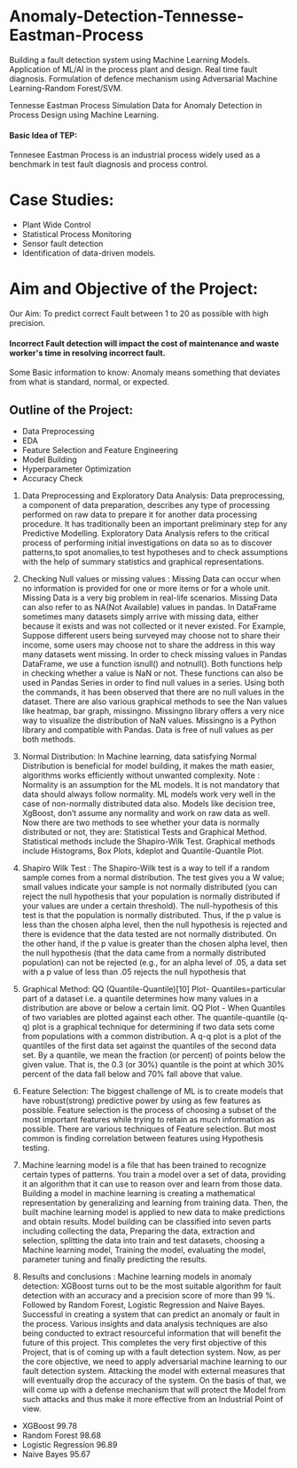 # Anomaly-Detection-Tennesse-Eastman-Process
Building a fault detection system using Machine Learning Models. Application of ML/AI in the process plant and design. Real time fault diagnosis. Formulation of defence mechanism using Adversarial Machine Learning-Random Forest/SVM. 

Tennesse Eastman Process Simulation Data for Anomaly Detection in Process Design using Machine Learning.
#### Basic Idea of TEP:

Tennesee Eastman Process is an industrial process widely used as a benchmark in test fault diagnosis and process control.

# Case Studies:
* Plant Wide Control
* Statistical Process Monitoring
* Sensor fault detection
* Identification of data-driven models.


# Aim and Objective of the Project:

Our Aim: To predict correct Fault between 1 to 20 as possible with high precision.

#### Incorrect Fault detection will impact the cost of maintenance and waste worker's time in resolving incorrect fault.

Some Basic information to know:
Anomaly means something that deviates from what is standard, normal, or expected.

## Outline of the Project:
* Data Preprocessing
* EDA
* Feature Selection and Feature Engineering
* Model Building
* Hyperparameter Optimization
* Accuracy Check


1. Data Preprocessing and Exploratory Data Analysis:  Data preprocessing, a component of data preparation, describes any type of processing performed on raw data to prepare it for another data processing procedure. It has traditionally been an important preliminary step for any Predictive Modelling. Exploratory Data Analysis refers to the critical process of performing initial investigations on data so as to discover patterns,to spot anomalies,to test hypotheses and to check assumptions with the help of summary statistics and graphical representations.

2. Checking Null values or missing values : Missing Data can occur when no information is provided for one or more items or for a whole unit. Missing Data is a very big problem in real-life scenarios. Missing Data can also refer to as NA(Not Available) values in pandas. In DataFrame sometimes many datasets simply arrive with missing data, either because it exists and was not collected or it never existed. For Example, Suppose different users being surveyed may choose not to share their income, some users may choose not to share the address in this way many datasets went missing. In order to check missing values in Pandas DataFrame, we use a function isnull() and notnull(). Both functions help in checking whether a value is NaN or not. These functions can also be used in Pandas Series in order to find null values in a series. Using both the commands, it has been observed that there are no null values in the dataset. There are also various graphical methods to see the Nan values like heatmap, bar graph, missingno. Missingno library offers a very nice way to visualize the distribution of NaN values. Missingno is a Python library and compatible with Pandas. Data is free of null values as per both methods.

3. Normal Distribution: In Machine learning, data satisfying Normal Distribution is beneficial for model building, it makes the math easier, algorithms works efficiently without unwanted complexity. Note : Normality is an assumption for the ML models. It is not mandatory that data should always follow normality. ML models work very well in the case of non-normally distributed data also. Models like decision tree, XgBoost, don’t assume any normality and work on raw data as well. Now there are two methods to see whether your data is normally distributed or not, they are: Statistical Tests and Graphical Method. Statistical methods include the Shapiro-Wilk Test. Graphical methods include Histograms, Box Plots, kdeplot and Quantile-Quantile Plot.

4. Shapiro Wilk Test : The Shapiro-Wilk test is a way to tell if a random sample comes from a normal distribution. The test gives you a W value; small values indicate your sample is not normally distributed (you can reject the null hypothesis that your population is normally distributed if your values are under a certain threshold). The null-hypothesis of this test is that the population is normally distributed. Thus, if the p value is less than the chosen alpha level, then the null hypothesis is rejected and there is evidence that the data tested are not normally distributed. On the other hand, if the p value is greater than the chosen alpha level, then the null hypothesis (that the data came from a normally distributed population) can not be rejected (e.g., for an alpha level of .05, a data set with a p value of less than .05 rejects the null hypothesis that 

5. Graphical Method: QQ (Quantile-Quantile)[10] Plot- Quantiles=particular part of a dataset i.e. a quantile determines how many values in a distribution are above or below a certain limit. QQ Plot - When Quantiles of two variables are plotted against each other. The quantile-quantile (q-q) plot is a graphical technique for determining if two data sets come from populations with a common distribution. A q-q plot is a plot of the quantiles of the first data set against the quantiles of the second data set. By a quantile, we mean the fraction (or percent) of points below the given value. That is, the 0.3 (or 30%) quantile is the point at which 30% percent of the data fall below and 70% fall above that value. 

6. Feature Selection: The biggest challenge of ML is to create models that have robust(strong) predictive power by using as few features as possible. Feature selection is the process of choosing a subset of the most important features while trying to retain as much information as possible. There are various techniques of Feature selection. But most common is finding correlation between features using Hypothesis testing.

7. Machine learning model is a file that has been trained to recognize certain types of patterns. You train a model over a set of data, providing it an algorithm that it can use to reason over and learn from those data. Building a model in machine learning is creating a mathematical representation by generalizing and learning from training data. Then, the built machine learning model is applied to new data to make predictions and obtain results. Model building can be classified into seven parts including collecting the data, Preparing the data, extraction and selection, splitting the data into train and test datasets, choosing a Machine learning model, Training the model, evaluating the model, parameter tuning and finally predicting the results. 


8. Results and conclusions : Machine learning models in anomaly detection: XGBoost turns out to be the most suitable algorithm for fault detection with an accuracy and a precision score of more than 99 %. Followed by Random Forest, Logistic Regression and Naive Bayes. Successful in creating a system that can predict an anomaly or fault in the process. Various insights and data analysis techniques are also being conducted to extract resourceful information that will benefit the future of this project. This completes the very first objective of this Project, that is of coming up with a fault detection system. Now, as per the core objective, we need to apply adversarial machine learning to our fault detection system. Attacking the model with external measures that will eventually drop the accuracy of the system. On the basis of that, we will come up with a defense mechanism that will protect the Model from such attacks and thus make it more effective from an Industrial Point of view.

* XGBoost 99.78 
* Random Forest 98.68 
* Logistic Regression 96.89 
* Naive Bayes 95.67  







